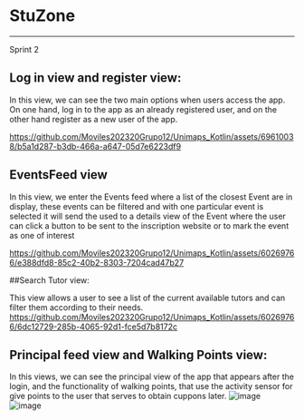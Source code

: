 # StuZone

-----

Sprint 2 

## Log in view and register view:
In this view, we can see the two main options when users access the app. On one hand, log in to the app as an already registered user, and on the other hand register as a new user of the app.

https://github.com/Moviles202320Grupo12/Unimaps_Kotlin/assets/69610038/b5a1d287-b3db-466a-a647-05d7e6223df9

## EventsFeed view 
In this view, we enter the Events feed where a list of the closest Event are in display, these events can be filtered and with one particular event is selected it will send the used to a details view of the Event where the user can click a button to be sent to the inscription website or to mark the event as one of interest


https://github.com/Moviles202320Grupo12/Unimaps_Kotlin/assets/60269766/e388dfd8-85c2-40b2-8303-7204cad47b27


##Search Tutor view:

This view allows a user to see a list of the current available tutors and can filter them according to their needs.
https://github.com/Moviles202320Grupo12/Unimaps_Kotlin/assets/60269766/6dc12729-285b-4065-92d1-fce5d7b8172c

## Principal feed view and Walking Points view:
In this views, we can see the principal view of the app that appears after the login, and the functionality of walking points, that use the activity sensor for give points to the user that serves to obtain cuppons later.
![image](https://github.com/Moviles202320Grupo12/Unimaps_Kotlin/assets/89108988/b30e7333-0894-44bc-8ddc-db9cd7d6f076)
![image](https://github.com/Moviles202320Grupo12/Unimaps_Kotlin/assets/89108988/b4849811-3c27-4fbd-a6c5-dd59f5795900)


